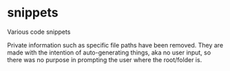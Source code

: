 # snippets
Various code snippets

Private information such as specific file paths have been removed. They are made with the intention of auto-generating things, aka no user input, so there was no purpose in prompting the user where the root/folder is.
